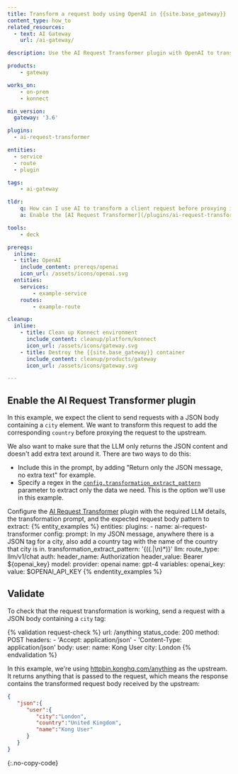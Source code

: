 ```yaml
---
title: Transform a request body using OpenAI in {{site.base_gateway}}
content_type: how_to
related_resources:
  - text: AI Gateway
    url: /ai-gateway/

description: Use the AI Request Transformer plugin with OpenAI to transform a client request body before proxying it.

products:
    - gateway

works_on:
    - on-prem
    - konnect

min_version:
  gateway: '3.6'

plugins:
  - ai-request-transformer

entities: 
  - service
  - route
  - plugin

tags:
    - ai-gateway

tldr:
    q: How can I use AI to transform a client request before proxying it?
    a: Enable the [AI Request Transformer](/plugins/ai-request-transformer/) plugin, configure the parameters in `config.llm` to access your LLM and describe the transformation to perform with the `config.prompt` parameter.

tools:
    - deck

prereqs:
  inline:
  - title: OpenAI
    include_content: prereqs/openai
    icon_url: /assets/icons/openai.svg
  entities:
    services:
        - example-service
    routes:
        - example-route

cleanup:
  inline:
    - title: Clean up Konnect environment
      include_content: cleanup/platform/konnect
      icon_url: /assets/icons/gateway.svg
    - title: Destroy the {{site.base_gateway}} container
      include_content: cleanup/products/gateway
      icon_url: /assets/icons/gateway.svg

---
```


## Enable the AI Request Transformer plugin

In this example, we expect the client to send requests with a JSON body containing a `city` element. We want to transform this request to add the corresponding `country` before proxying the request to the upstream.

We also want to make sure that the LLM only returns the JSON content and doesn't add extra text around it. There are two ways to do this:
* Include this in the prompt, by adding "Return only the JSON message, no extra text" for example.
* Specify a regex in the [`config.transformation_extract_pattern`](/plugins/ai-request-transformer/reference/#schema--config-transformation-extract-pattern) parameter to extract only the data we need. This is the option we'll use in this example.

Configure the [AI Request Transformer](/plugins/ai-request-transformer) plugin with the required LLM details, the transformation prompt, and the expected request body pattern to extract:
{% entity_examples %}
entities:
  plugins:
    - name: ai-request-transformer
      config:
        prompt: In my JSON message, anywhere there is a JSON tag for a city, also add a country tag with the name of the country that city is in.
        transformation_extract_pattern: '{((.|\n)*)}'
        llm:
          route_type: llm/v1/chat
          auth:
            header_name: Authorization
            header_value: Bearer ${openai_key}
          model:
            provider: openai
            name: gpt-4
variables:
  openai_key:
    value: $OPENAI_API_KEY
{% endentity_examples %}


## Validate

To check that the request transformation is working, send a request with a JSON body containing a `city` tag:

{% validation request-check %}
url: /anything
status_code: 200
method: POST
headers:
    - 'Accept: application/json'
    - 'Content-Type: application/json'
body:
  user:
    name: Kong User
    city: London
{% endvalidation %}

In this example, we're using [httpbin.konghq.com/anything](https://httpbin.konghq.com/#/Anything/post_anything) as the upstream. It returns anything that is passed to the request, which means the response contains the transformed request body received by the upstream:
```json
{
   "json":{
      "user":{
         "city":"London",
         "country":"United Kingdom",
         "name":"Kong User"
      }
   }
}
```
{:.no-copy-code}